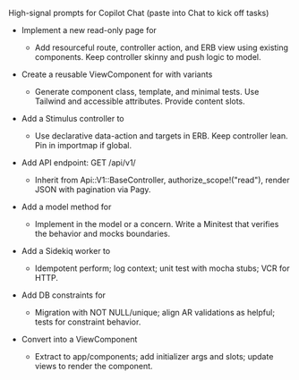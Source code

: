 High-signal prompts for Copilot Chat (paste into Chat to kick off tasks)

- Implement a new read-only page for <resource>
  - Add resourceful route, controller action, and ERB view using existing components. Keep controller skinny and push logic to model.

- Create a reusable ViewComponent for <element> with variants <list>
  - Generate component class, template, and minimal tests. Use Tailwind and accessible attributes. Provide content slots.

- Add a Stimulus controller to <do-thing>
  - Use declarative data-action and targets in ERB. Keep controller lean. Pin in importmap if global.

- Add API endpoint: GET /api/v1/<resource>
  - Inherit from Api::V1::BaseController, authorize_scope!("read"), render JSON with pagination via Pagy.

- Add a model method for <domain logic>
  - Implement in the model or a concern. Write a Minitest that verifies the behavior and mocks boundaries.

- Add a Sidekiq worker to <task>
  - Idempotent perform; log context; unit test with mocha stubs; VCR for HTTP.

- Add DB constraints for <table>
  - Migration with NOT NULL/unique; align AR validations as helpful; tests for constraint behavior.

- Convert <partial> into a ViewComponent
  - Extract to app/components; add initializer args and slots; update views to render the component.
